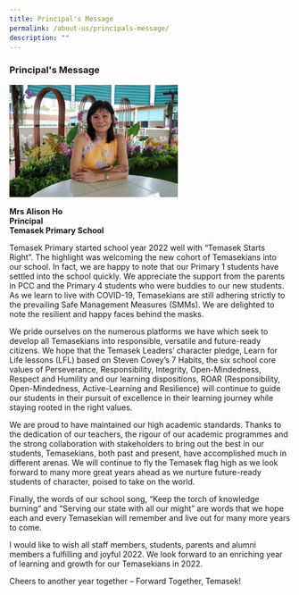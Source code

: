 ```yaml
---
title: Principal's Message
permalink: /about-us/principals-message/
description: ""
---
```

### Principal's Message

<img src="/images/principal.png" 
     style="width:60%">

**Mrs Alison Ho** 
<br>**Principal** 
<br>**Temasek Primary School**


Temasek Primary started school year 2022 well with “Temasek Starts Right”. The highlight was welcoming the new cohort of Temasekians into our school. In fact, we are happy to note that our Primary 1 students have settled into the school quickly. We appreciate the support from the parents in PCC and the Primary 4 students who were buddies to our new students. As we learn to live with COVID-19, Temasekians are still adhering strictly to the prevailing Safe Management Measures (SMMs). We are delighted to note the resilient and happy faces behind the masks.

We pride ourselves on the numerous platforms we have which seek to develop all Temasekians into responsible, versatile and future-ready citizens. We hope that the Temasek Leaders’ character pledge, Learn for Life lessons (LFL) based on Steven Covey’s 7 Habits, the six school core values of Perseverance, Responsibility, Integrity, Open-Mindedness, Respect and Humility and our learning dispositions, ROAR (Responsibility, Open-Mindedness, Active-Learning and Resilience) will continue to guide our students in their pursuit of excellence in their learning journey while staying rooted in the right values.

We are proud to have maintained our high academic standards. Thanks to the dedication of our teachers, the rigour of our academic programmes and the strong collaboration with stakeholders to bring out the best in our students, Temasekians, both past and present, have accomplished much in different arenas. We will continue to fly the Temasek flag high as we look forward to many more great years ahead as we nurture future-ready students of character, poised to take on the world.

Finally, the words of our school song, “Keep the torch of knowledge burning” and “Serving our state with all our might” are words that we hope each and every Temasekian will remember and live out for many more years to come.

I would like to wish all staff members, students, parents and alumni members a fulfilling and joyful 2022. We look forward to an enriching year of learning and growth for our Temasekians in 2022.

  

Cheers to another year together – Forward Together, Temasek!